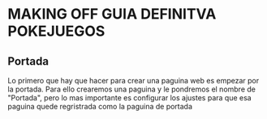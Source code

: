 <h1>MAKING OFF GUIA DEFINITVA POKEJUEGOS</h1>

<h2>Portada</h2>
<p>Lo primero que hay que hacer para crear una paguina web es empezar por la portada. 
Para ello crearemos una paguina y le pondremos el nombre de "Portada", pero lo mas importante es configurar los ajustes para que esa paguina quede regristrada como la paguina de portada</p>
